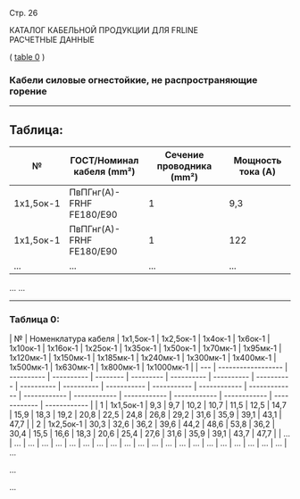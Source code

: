 Стр. 26

КАТАЛОГ КАБЕЛЬНОЙ ПРОДУКЦИИ ДЛЯ FRLINE  
РАСЧЕТНЫЕ ДАННЫЕ  

(
[table 0](#01977c2e-a3c8-4dc5-8850-eb1a06a5c4a6)
)

### Кабели силовые огнестойкие, не распространяющие горение

---

## Таблица:

| № | ГОСТ/Номинал кабеля (mm²) | Сечение проводника (mm²) | Мощность тока (A) |
|---|-----------------------------|----------------------------|--------------------|
| 1х1,5ок-1 | ПвПГнг(А)-FRHF FE180/E90 | 1 | 9,3 |
| 1х1,5ок-1 | ПвПГнг(А)-FRHF FE180/E90 | 1 | 122 |
| ... | ... | ... | ... |

...
...

---
### Таблица 0:

| № | Номенклатура кабеля | 1х1,5ок-1 | 1х2,5ок-1 | 1х4ок-1 | 1х6ок-1 | 1х10ок-1 | 1х16ок-1 | 1х25ок-1 | 1х35ок-1 | 1х50ок-1 | 1х70мк-1 | 1х95мк-1 | 1х120мк-1 | 1х150мк-1 | 1х185мк-1 | 1х240мк-1 | 1х300мк-1 | 1х400мк-1 | 1х500мк-1 | 1х630мк-1 | 1х800мк-1 | 1х1000мк-1 |
| --- | ------------------ | ---------- | ---------- | -------- | --------- | ---------- | ---------- | ---------- | ---------- | ---------- | ----------- | ----------- | ------------ | ------------- | ------------ | ------------ | ------------ | ------------ | ------------ | ------------ | ------------ |
| 1 | 1х1,5ок-1          | 9,3        | 9,7       | 10,2     | 10,7      | 11,5       | 12,5       | 14,7       | 15,9       | 18,3       | 19,2        | 20,8        | 22,5         | 24,8           | 26,8         | 29,2         | 31,6         | 35,9         | 39,1         | 43,1         | 47,7         |
| 2 | 1х2,5ок-1          | 30,3       | 32,6      | 36,2     | 39,6      | 44,2       | 48,6       | 53,8       | 36,2       | 30,4       | 15,5        | 16,6        | 18,3         | 20,6            | 25,4         | 27,6         | 31,6         | 35,9         | 39,1         | 43,7         | 47,7         |
| ... | ...               | ...        | ...       | ...      | ...       | ...         | ...         | ...         | ...         | ...         | ...          | ...          | ...             | ...              | ...           | ...           | ...           | ...           | ...           | ...           | ...

... 

... 
